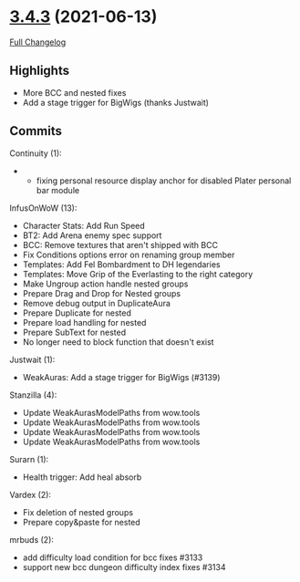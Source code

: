 # [3.4.3](https://github.com/WeakAuras/WeakAuras2/tree/3.4.3) (2021-06-13)

[Full Changelog](https://github.com/WeakAuras/WeakAuras2/compare/3.4.2...3.4.3)

## Highlights

 - More BCC and nested fixes
- Add a stage trigger for BigWigs (thanks Justwait) 

## Commits

Continuity (1):

- - fixing personal resource display anchor for disabled Plater personal bar module

InfusOnWoW (13):

- Character Stats: Add Run Speed
- BT2: Add Arena enemy spec support
- BCC: Remove textures that aren't shipped with BCC
- Fix Conditions options error on renaming group member
- Templates: Add Fel Bombardment to DH legendaries
- Templates: Move Grip of the Everlasting to the right category
- Make Ungroup action handle nested groups
- Prepare Drag and Drop for Nested groups
- Remove debug output in DuplicateAura
- Prepare Duplicate for nested
- Prepare load handling for nested
- Prepare SubText for nested
- No longer need to block function that doesn't exist

Justwait (1):

- WeakAuras: Add a stage trigger for BigWigs (#3139)

Stanzilla (4):

- Update WeakAurasModelPaths from wow.tools
- Update WeakAurasModelPaths from wow.tools
- Update WeakAurasModelPaths from wow.tools
- Update WeakAurasModelPaths from wow.tools

Surarn (1):

- Health trigger: Add heal absorb

Vardex (2):

- Fix deletion of nested groups
- Prepare copy&paste for nested

mrbuds (2):

- add difficulty load condition for bcc fixes #3133
- support new bcc dungeon difficulty index fixes #3134

